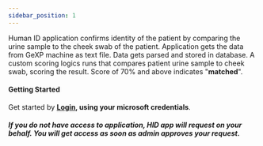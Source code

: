 ```yaml
---
sidebar_position: 1
---
```


Human ID application confirms identity of the patient by comparing the urine sample to the cheek swab of the patient.
Application gets the data from GeXP machine as text file. Data gets parsed and stored in database. A custom scoring logics runs that compares patient urine sample to cheek swab, scoring the result. Score of 70% and above indicates "**matched**".

#### Getting Started

Get started by **[Login](https://hid-webtest.valleymedlabs.com/login), using your microsoft credentials**.

##### If you do not have access to application, HID app will request on your behalf. You will get access as soon as admin approves your request.
